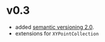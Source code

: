 # v0.3

* added [semantic versioning 2.0](https://semver.org/spec/v2.0.0.html).
* extensions for `XYPointCollection`

